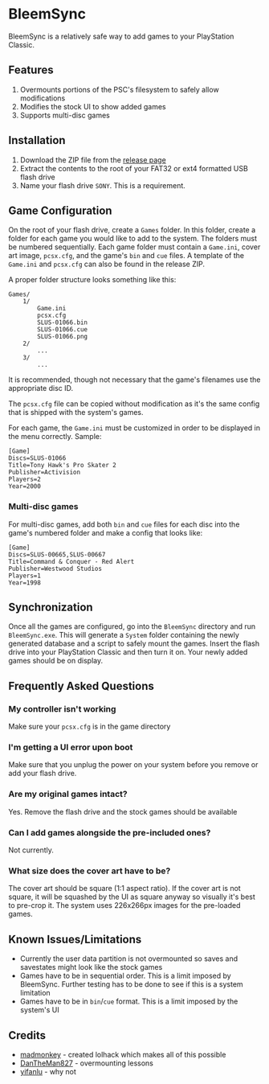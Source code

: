 # BleemSync
BleemSync is a relatively safe way to add games to your PlayStation Classic.

## Features
1. Overmounts portions of the PSC's filesystem to safely allow modifications
1. Modifies the stock UI to show added games
1. Supports multi-disc games

## Installation
1. Download the ZIP file from the [release page](https://github.com/pathartl/BleemSync/releases/tag/0.1.0)
1. Extract the contents to the root of your FAT32 or ext4 formatted USB flash drive
1. Name your flash drive `SONY`. This is a requirement.

## Game Configuration
On the root of your flash drive, create a `Games` folder. In this folder, create a folder for each game you would like to add to the system. The folders must be numbered sequentially. Each game folder must contain a `Game.ini`, cover art image, `pcsx.cfg`, and the game's `bin` and `cue` files. A template of the `Game.ini` and `pcsx.cfg` can also be found in the release ZIP.

A proper folder structure looks something like this:
```
Games/
    1/
        Game.ini
        pcsx.cfg
        SLUS-01066.bin
        SLUS-01066.cue
        SLUS-01066.png
    2/
        ...
    3/
        ...
```
It is recommended, though not necessary that the game's filenames use the appropriate disc ID.

The `pcsx.cfg` file can be copied without modification as it's the same config that is shipped with the system's games.

For each game, the `Game.ini` must be customized in order to be displayed in the menu correctly. Sample:
```
[Game]
Discs=SLUS-01066
Title=Tony Hawk's Pro Skater 2
Publisher=Activision
Players=2
Year=2000
```

### Multi-disc games
For multi-disc games, add both `bin` and `cue` files for each disc into the game's numbered folder and make a config that looks like:
```
[Game]
Discs=SLUS-00665,SLUS-00667
Title=Command & Conquer - Red Alert
Publisher=Westwood Studios
Players=1
Year=1998
```

## Synchronization
Once all the games are configured, go into the `BleemSync` directory and run `BleemSync.exe`. This will generate a `System` folder containing the newly generated database and a script to safely mount the games. Insert the flash drive into your PlayStation Classic and then turn it on. Your newly added games should be on display.

## Frequently Asked Questions

### My controller isn't working
Make sure your `pcsx.cfg` is in the game directory

### I'm getting a UI error upon boot
Make sure that you unplug the power on your system before you remove or add your flash drive.

### Are my original games intact?
Yes. Remove the flash drive and the stock games should be available

### Can I add games alongside the pre-included ones?
Not currently.

### What size does the cover art have to be?
The cover art should be square (1:1 aspect ratio). If the cover art is not square, it will be squashed by the UI as square anyway so visually it's best to pre-crop it. The system uses 226x266px images for the pre-loaded games.

## Known Issues/Limitations
* Currently the user data partition is not overmounted so saves and savestates might look like the stock games
* Games have to be in sequential order. This is a limit imposed by BleemSync. Further testing has to be done to see if this is a system limitation
* Games have to be in `bin`/`cue` format. This is a limit imposed by the system's UI

## Credits
* [madmonkey](https://github.com/madmonkey1907) - created lolhack which makes all of this possible
* [DanTheMan827](https://github.com/DanTheMan827) - overmounting lessons
* [yifanlu](https://github.com/yifanlu) - why not
